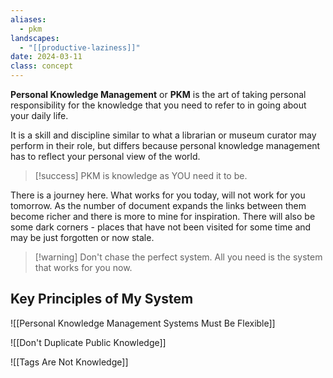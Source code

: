 ```yaml
---
aliases:
  - pkm
landscapes:
  - "[[productive-laziness]]"
date: 2024-03-11
class: concept
---
```

**Personal Knowledge Management** or **PKM** is the art of taking personal responsibility for the knowledge that you need to refer to in going about your daily life.

It is a skill and discipline similar to what a librarian or museum curator may perform in their role, but differs because personal knowledge management has to reflect your personal view of the world. 

> [!success] PKM is knowledge as YOU need it to be.

There is a journey here. What works for you today, will not work for you tomorrow. As the number of document expands the links between them become richer and there is more to mine for inspiration. There will also be some dark corners - places that have not been visited for some time and may be just forgotten or now stale.

> [!warning] Don't chase the perfect system. All you need is the system that works for you now.

## Key Principles of My System

![[Personal Knowledge Management Systems Must Be Flexible]]

![[Don't Duplicate Public Knowledge]]

![[Tags Are Not Knowledge]]